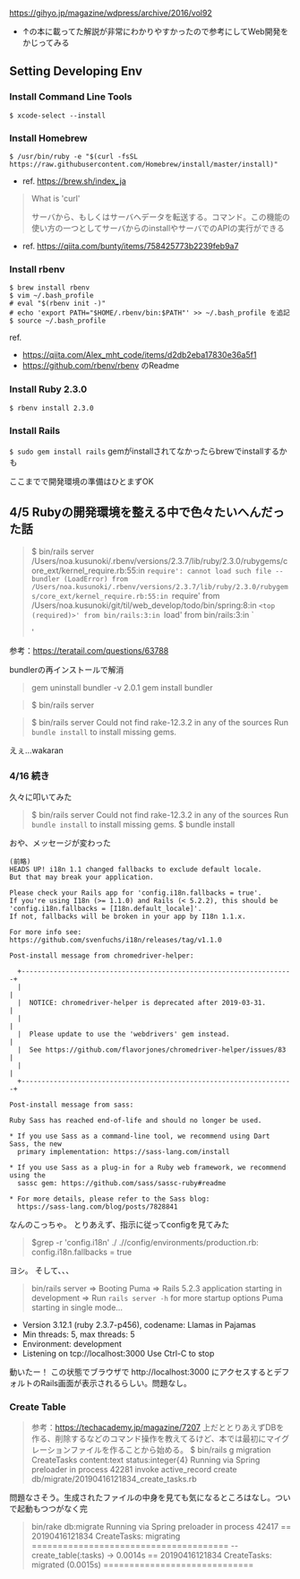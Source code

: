 https://gihyo.jp/magazine/wdpress/archive/2016/vol92
- ↑の本に載ってた解説が非常にわかりやすかったので参考にしてWeb開発をかじってみる


## Setting Developing Env
### Install Command Line Tools
```$ xcode-select --install```

### Install Homebrew
```$ /usr/bin/ruby -e "$(curl -fsSL https://raw.githubusercontent.com/Homebrew/install/master/install)"```

- ref. https://brew.sh/index_ja

> What is 'curl'
>
> サーバから、もしくはサーバへデータを転送する。コマンド。この機能の使い方の一つとしてサーバからのinstallやサーバでのAPIの実行ができる
- ref. https://qiita.com/bunty/items/758425773b2239feb9a7

### Install rbenv
```
$ brew install rbenv
$ vim ~/.bash_profile 
# eval "$(rbenv init -)"
# echo 'export PATH="$HOME/.rbenv/bin:$PATH"' >> ~/.bash_profile を追記
$ source ~/.bash_profile
```
ref. 
- https://qiita.com/Alex_mht_code/items/d2db2eba17830e36a5f1
- https://github.com/rbenv/rbenv のReadme

### Install Ruby 2.3.0
```$ rbenv install 2.3.0```

### Install Rails
```$ sudo gem install rails```
gemがinstallされてなかったらbrewでinstallするかも

ここまでで開発環境の準備はひとまずOK


## 4/5 Rubyの開発環境を整える中で色々たいへんだった話
> $ bin/rails server
> /Users/noa.kusunoki/.rbenv/versions/2.3.7/lib/ruby/2.3.0/rubygems/core_ext/kernel_require.rb:55:in `require': cannot load such file -- bundler (LoadError)
	from /Users/noa.kusunoki/.rbenv/versions/2.3.7/lib/ruby/2.3.0/rubygems/core_ext/kernel_require.rb:55:in `require'
	from /Users/noa.kusunoki/git/til/web_develop/todo/bin/spring:8:in `<top (required)>'
	from bin/rails:3:in `load'
	from bin/rails:3:in `<main>'

参考：https://teratail.com/questions/63788

bundlerの再インストールで解消
> gem uninstall bundler -v 2.0.1
> gem install bundler

> $ bin/rails server


> $ bin/rails server
> Could not find rake-12.3.2 in any of the sources
> Run `bundle install` to install missing gems.

えぇ…wakaran

### 4/16 続き
久々に叩いてみた
> $ bin/rails server
> Could not find rake-12.3.2 in any of the sources
> Run `bundle install` to install missing gems.
> $ bundle install

おや、メッセージが変わった
```
(前略)
HEADS UP! i18n 1.1 changed fallbacks to exclude default locale.
But that may break your application.

Please check your Rails app for 'config.i18n.fallbacks = true'.
If you're using I18n (>= 1.1.0) and Rails (< 5.2.2), this should be
'config.i18n.fallbacks = [I18n.default_locale]'.
If not, fallbacks will be broken in your app by I18n 1.1.x.

For more info see:
https://github.com/svenfuchs/i18n/releases/tag/v1.1.0

Post-install message from chromedriver-helper:

  +--------------------------------------------------------------------+
  |                                                                    |
  |  NOTICE: chromedriver-helper is deprecated after 2019-03-31.       |
  |                                                                    |
  |  Please update to use the 'webdrivers' gem instead.                |
  |  See https://github.com/flavorjones/chromedriver-helper/issues/83  |
  |                                                                    |
  +--------------------------------------------------------------------+

Post-install message from sass:

Ruby Sass has reached end-of-life and should no longer be used.

* If you use Sass as a command-line tool, we recommend using Dart Sass, the new
  primary implementation: https://sass-lang.com/install

* If you use Sass as a plug-in for a Ruby web framework, we recommend using the
  sassc gem: https://github.com/sass/sassc-ruby#readme

* For more details, please refer to the Sass blog:
  https://sass-lang.com/blog/posts/7828841
```
なんのこっちゃ。
とりあえず、指示に従ってconfigを見てみた
> $grep -r 'config.i18n' ./
> .//config/environments/production.rb:  config.i18n.fallbacks = true

ヨシ。
そして、、、
> bin/rails server
=> Booting Puma
=> Rails 5.2.3 application starting in development
=> Run `rails server -h` for more startup options
Puma starting in single mode...
* Version 3.12.1 (ruby 2.3.7-p456), codename: Llamas in Pajamas
* Min threads: 5, max threads: 5
* Environment: development
* Listening on tcp://localhost:3000
Use Ctrl-C to stop

動いたー！
この状態でブラウザで http://localhost:3000 にアクセスするとデフォルトのRails画面が表示されるらしい。問題なし。

### Create Table
> 参考：https://techacademy.jp/magazine/7207
上だととりあえずDBを作る、削除するなどのコマンド操作を教えてるけど、本では最初にマイグレーションファイルを作ることから始める。
> $ bin/rails g migration CreateTasks content:text status:integer{4}
> Running via Spring preloader in process 42281
>      invoke  active_record
>      create    db/migrate/20190416121834_create_tasks.rb

問題なさそう。生成されたファイルの中身を見ても気になるところはなし。ついで起動もつつがなく完
>  bin/rake db:migrate
> Running via Spring preloader in process 42417
> == 20190416121834 CreateTasks: migrating ======================================
> -- create_table(:tasks)
>    -> 0.0014s
> == 20190416121834 CreateTasks: migrated (0.0015s) =============================

